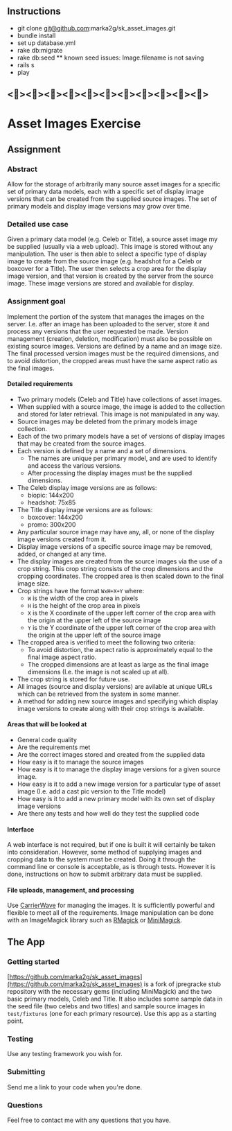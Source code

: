 ## Instructions
* git clone git@github.com:marka2g/sk_asset_images.git
* bundle install
* set up database.yml
* rake db:migrate
* rake db:seed
** known seed issues: Image.filename is not saving
* rails s
* play

## <><><><><><><><><><><>

# Asset Images Exercise

## Assignment

### Abstract

Allow for the storage of arbitrarily many source asset images for a specific set of primary data models, each with a specific set of display image versions that can be created from the supplied source images. The set of primary models and display image versions may grow over time.

### Detailed use case

Given a primary data model (e.g. Celeb or Title), a source asset image my be supplied (usually via a web upload). This image is stored without any manipulation. The user is then able to select a specific type of display image to create from the source image (e.g. headshot for a Celeb or boxcover for a Title). The user then selects a crop area for the display image version, and that version is created by the server from the source image. These image versions are stored and available for display.

### Assignment goal

Implement the portion of the system that manages the images on the server. I.e. after an image has been uploaded to the server, store it and process any versions that the user requested be made. Version management (creation, deletion, modification) must also be possible on existing source images. Versions are defined by a name and an image size. The final processed version images must be the required dimensions, and to avoid distortion, the  cropped areas must have the same aspect ratio as the final images.

#### Detailed requirements

* Two primary models (Celeb and Title) have collections of asset images.
* When supplied with a source image, the image is added to the collection and stored for later retrieval. This image is not manipulated in any way.
* Source images may be deleted from the primary models image collection.
* Each of the two primary models have a set of versions of display images that may be created from the source images.
* Each version is defined by a name and a set of dimensions.
  * The names are unique per primary model, and are used to identify and access the various versions.
  * After processing the display images must be the supplied dimensions.
* The Celeb display image versions are as follows:
  * biopic: 144x200
  * headshot: 75x85
* The Title display image versions are as follows:
  * boxcover: 144x200
  * promo: 300x200
* Any particular source image may have any, all, or none of the display image versions created from it.
* Display image versions of a specific source image may be removed, added, or changed at any time.
* The display images are created from the source images via the use of a crop string. This crop string consists of the crop dimensions and the cropping coordinates. The cropped area is then scaled down to the final image size.
* Crop strings have the format `WxH+X+Y` where:
  * `W` is the width of the crop area in pixels
  * `H` is the height of the crop area in pixels
  * `X` is the X coordinate of the upper left corner of the crop area with the origin at the upper left of the source image
  * `Y` is the Y coordinate of the upper left corner of the crop area with the origin at the upper left of the source image
* The cropped area is verified to meet the following two criteria:
  * To avoid distortion, the aspect ratio is approximately equal to the final image aspect ratio.
  * The cropped dimensions are at least as large as the final image dimensions (I.e. the image is not scaled up at all).
* The crop string is stored for future use.
* All images (source and display versions) are avilable at unique URLs which can be retrieved from the system in some manner.
* A method for adding new source images and specifying which display image versions to create along with their crop strings is available.

#### Areas that will be looked at

* General code quality
* Are the requirements met
* Are the correct images stored and created from the supplied data
* How easy is it to manage the source images
* How easy is it to manage the display image versions for a given source image.
* How easy is it to add a new image version for a particular type of asset image (I.e. add a cast pic version to the Title model)
* How easy is it to add a new primary model with its own set of display image versions
* Are there any tests and how well do they test the supplied code

#### Interface

A web interface is not required, but if one is built it will certainly be taken into consideration. However, some method of supplying images and cropping data to the system must be created. Doing it through the command line or console is acceptable, as is through tests. However it is done, instructions on how to submit arbitrary data must be supplied.

#### File uploads, management, and processing

Use [CarrierWave](https://github.com/carrierwaveuploader/carrierwave/) for managing the images. It is sufficiently powerful and flexible to meet all of the requirements. Image manipulation can be done with an ImageMagick library such as [RMagick](https://github.com/carrierwaveuploader/carrierwave/blob/master/README.md#using-rmagick) or [MiniMagick](https://github.com/carrierwaveuploader/carrierwave/blob/master/README.md#using-minimagick).

## The App

### Getting started

[https://github.com/marka2g/sk_asset_images](https://github.com/marka2g/sk_asset_images) is a fork of jpregracke stub repository with the necessary gems (including MiniMagick) and the two basic primary models, Celeb and Title. It also includes some sample data in the seed file (two celebs and two titles) and sample source images in `test/fixtures` (one for each primary resource). Use this app as a starting point.

### Testing

Use any testing framework you wish for.

### Submitting

Send me a link to your code when you're done.

### Questions

Feel free to contact me with any questions that you have.
